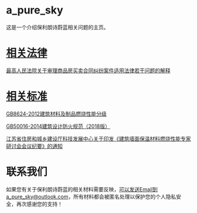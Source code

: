 # a_pure_sky
这是一个介绍保利朗诗蔚蓝相关问题的主页。
 
# [相关法律](https://github.com/zoumingzhe/a_pure_sky/tree/master/%E7%9B%B8%E5%85%B3%E6%B3%95%E5%BE%8B)
[最高人民法院关于审理商品房买卖合同纠纷案件适用法律若干问题的解释](https://baike.baidu.com/item/%E6%9C%80%E9%AB%98%E4%BA%BA%E6%B0%91%E6%B3%95%E9%99%A2%E5%85%B3%E4%BA%8E%E5%AE%A1%E7%90%86%E5%95%86%E5%93%81%E6%88%BF%E4%B9%B0%E5%8D%96%E5%90%88%E5%90%8C%E7%BA%A0%E7%BA%B7%E6%A1%88%E4%BB%B6%E9%80%82%E7%94%A8%E6%B3%95%E5%BE%8B%E8%8B%A5%E5%B9%B2%E9%97%AE%E9%A2%98%E7%9A%84%E8%A7%A3%E9%87%8A/2902574)

# [相关标准](https://github.com/zoumingzhe/a_pure_sky/tree/master/%E7%9B%B8%E5%85%B3%E6%A0%87%E5%87%86)
[GB8624-2012建筑材料及制品燃烧性能分级](https://github.com/zoumingzhe/a_pure_sky/blob/master/%E7%9B%B8%E5%85%B3%E6%A0%87%E5%87%86/GB8624-2012%E5%BB%BA%E7%AD%91%E6%9D%90%E6%96%99%E5%8F%8A%E5%88%B6%E5%93%81%E7%87%83%E7%83%A7%E6%80%A7%E8%83%BD%E5%88%86%E7%BA%A7.pdf)

[GB50016-2014建筑设计防火规范（2018版）](https://github.com/zoumingzhe/a_pure_sky/blob/master/%E7%9B%B8%E5%85%B3%E6%A0%87%E5%87%86/GB50016-2014%E5%BB%BA%E7%AD%91%E8%AE%BE%E8%AE%A1%E9%98%B2%E7%81%AB%E8%A7%84%E8%8C%83%EF%BC%882018%E7%89%88%EF%BC%89.pdf)

[江苏省住房和城乡建设厅科技发展中心关于印发《建筑墙面保温材料燃烧性能专家研讨会会议纪要》的通知](https://github.com/zoumingzhe/a_pure_sky/blob/master/%E7%9B%B8%E5%85%B3%E6%A0%87%E5%87%86/%E6%B1%9F%E8%8B%8F%E7%9C%81%E4%BD%8F%E6%88%BF%E5%92%8C%E5%9F%8E%E4%B9%A1%E5%BB%BA%E8%AE%BE%E5%8E%85%E7%A7%91%E6%8A%80%E5%8F%91%E5%B1%95%E4%B8%AD%E5%BF%83%E5%85%B3%E4%BA%8E%E5%8D%B0%E5%8F%91%E3%80%8A%E5%BB%BA%E7%AD%91%E5%A2%99%E9%9D%A2%E4%BF%9D%E6%B8%A9%E6%9D%90%E6%96%99%E7%87%83%E7%83%A7%E6%80%A7%E8%83%BD%E4%B8%93%E5%AE%B6%E7%A0%94%E8%AE%A8%E4%BC%9A%E4%BC%9A%E8%AE%AE%E7%BA%AA%E8%A6%81%E3%80%8B%E7%9A%84%E9%80%9A%E7%9F%A5.jpg)

# 联系我们
如果您有关于保利朗诗蔚蓝的相关材料需要反映，可以发送Email到a_pure_sky@outlook.com，所有材料都会被匿名处理以保护您的个人隐私安全，再次感谢您的支持！
